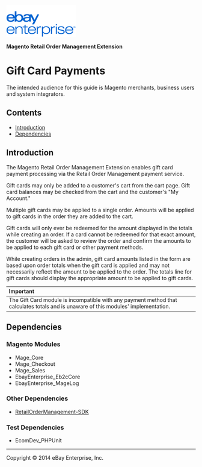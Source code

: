 ![ebay logo](/docs/static/logo-vert.png)

**Magento Retail Order Management Extension**
# Gift Card Payments

The intended audience for this guide is Magento merchants, business users and system integrators.

## Contents

- [Introduction](#introduction)
- [Dependencies](#dependencies)

## Introduction

The Magento Retail Order Management Extension enables gift card payment processing via the Retail Order Management payment service.

Gift cards may only be added to a customer's cart from the cart page. Gift card balances may be checked from the cart and the customer's "My Account."

Multiple gift cards may be applied to a single order. Amounts will be applied to gift cards in the order they are added to the cart.

Gift cards will only ever be redeemed for the amount displayed in the totals while creating an order. If a card cannot be redeemed for that exact amount, the customer will be asked to review the order and confirm the amounts to be applied to each gift card or other payment methods.

While creating orders in the admin, gift card amounts listed in the form are based upon order totals when the gift card is applied and may not necessarily reflect the amount to be applied to the order. The totals line for gift cards should display the appropriate amount to be applied to gift cards.

| Important |
|:----------|
| The Gift Card module is incompatible with any payment method that calculates totals and is unaware of this modules' implementation. |

## Dependencies

### Magento Modules

- Mage_Core
- Mage_Checkout
- Mage_Sales
- EbayEnterprise_Eb2cCore
- EbayEnterprise_MageLog

### Other Dependencies

- [RetailOrderManagement-SDK](https://github.com/eBayEnterprise/RetailOrderManagement-SDK)

### Test Dependencies

- EcomDev_PHPUnit

- - -
Copyright © 2014 eBay Enterprise, Inc.
